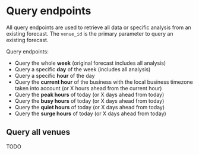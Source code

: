 # Query endpoints

All query endpoints are used to retrieve all data or specific analysis from an existing forecast.
The `venue_id` is the primary parameter to query an existing forecast.

Query endpoints:  
- Query the whole **week** (original forecast includes all analysis)  
- Query a specific **day** of the week (includes all analysis)  
- Query a specific **hour** of the day  
- Query the **current hour** of the business with the local business timezone taken into account (or X hours ahead from the current hour)  
- Query the **peak hours** of today (or X days ahead from today)  
- Query the **busy hours** of today (or X days ahead from today)  
- Query the **quiet hours** of today (or X days ahead from today)  
- Query the **surge hours** of today (or X days ahead from today)  


## Query all venues

TODO
